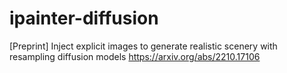 # ipainter-diffusion
[Preprint] Inject explicit images to generate realistic scenery with resampling diffusion models https://arxiv.org/abs/2210.17106
